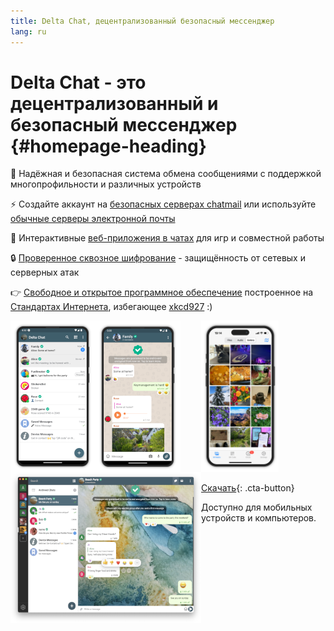 ```yaml
---
title: Delta Chat, децентрализованный безопасный мессенджер 
lang: ru
---
```


# Delta Chat - это децентрализованный и безопасный мессенджер {#homepage-heading}

💬 Надёжная и безопасная система обмена сообщениями с поддержкой многопрофильности и различных устройств

⚡️ Создайте аккаунт на [безопасных серверах chatmail](chatmail) или используйте [обычные серверы электронной почты](https://providers.delta.chat/)

🥳 Интерактивные [веб-приложения в чатах](https://webxdc.org/) для игр и совместной работы

🔒 [Проверенное сквозное шифрование](https://delta.chat/en/2024-03-25-crypto-analysis-securejoin) - защищённость от сетевых и серверных атак

👉 [Свободное и ](https://en.wikipedia.org/wiki/Free_software)[открытое программное обеспечение](https://en.wikipedia.org/wiki/Open-source_software) построенное на [Стандартах Интернета](https://github.com/deltachat/deltachat-core-rust/blob/master/standards.md), избегающее [xkcd927](https://xkcd.com/927/) :)

<div>
<a href="../assets/home/screenshots/android1.png">
<picture>
<source srcset="../assets/home/screenshots/android1-thumbnail.webp" type="image/webp" />
<source srcset="../assets/home/screenshots/android1-thumbnail.png" type="image/png" />
<img src="../assets/home/screenshots/android1-thumbnail.png" width="136" height="242" style="float: left; display: block;" alt="Скриншот Delta Chat на Android с отображением списка чатов" />
</picture>
</a>
</div>

<div>
<a href="../assets/home/screenshots/android2.png">
<picture>
<source srcset="../assets/home/screenshots/android2-thumbnail.webp" type="image/webp" />
<source srcset="../assets/home/screenshots/android2-thumbnail.png" type="image/png" />
<img src="../assets/home/screenshots/android2-thumbnail.png" width="136" height="242" style="float: left; display: block;" alt="A screenshot of Delta Chat on Android showing a chat" />
</picture>
</a>
</div>

<div>
<a href="../assets/home/screenshots/desktop.png">
<picture>
<source srcset="../assets/home/screenshots/desktop-thumbnail.webp" type="image/webp" />
<source srcset="../assets/home/screenshots/desktop-thumbnail.png" type="image/png" />
<img src="../assets/home/screenshots/desktop-thumbnail.png" width="305" height="242" style="float:left;" alt="Скриншот Delta Chat на компьютере" />
</picture>
</a>
</div>

<div>
<a href="../assets/home/screenshots/ios.png">
<picture>
<source srcset="../assets/home/screenshots/ios-thumbnail.webp" type="image/webp" />
<source srcset="../assets/home/screenshots/ios-thumbnail.png" type="image/png" />
<img src="../assets/home/screenshots/ios.png" width="124" height="242" alt="Скриншот Delta Chat на iOS" />
</picture>
</a>
</div>

[Скачать](https://get.delta.chat){: .cta-button}

Доступно для мобильных устройств и компьютеров.


